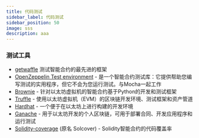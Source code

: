 ```yaml
---
title: 代码测试
sidebar_label: 代码测试
sidebar_position: 50
image: sss
description: aaa
---
```


### 测试工具

- [getwaffle](https://getwaffle.io/) 测试智能合约的最先进的框架
- [OpenZeppelin Test environment](https://docs.openzeppelin.com/test-environment/0.1/) - 是一个智能合约测试库：它提供帮助您编写测试的实用程序，但它不会为您运行测试。与Mocha一起工作
- [Brownie](https://github.com/eth-brownie/brownie) - 针对以太坊虚拟机的智能合约基于Python的开发和测试框架
- [Truffle](https://trufflesuite.com/truffle/) - 使用以太坊虚拟机（EVM）的区块链开发环境、测试框架和资产管道
- [Hardhat](https://hardhat.org/) - 一个便于在以太坊上进行构建的开发环境
- [Ganache](https://trufflesuite.com/ganache/) - 用于以太坊开发的个人区块链，可用于部署合同、开发应用程序和运行测试
- [Solidity-coverage](https://github.com/sc-forks/solidity-coverage) (原名 Solcover) - Solidity智能合约的代码覆盖率
